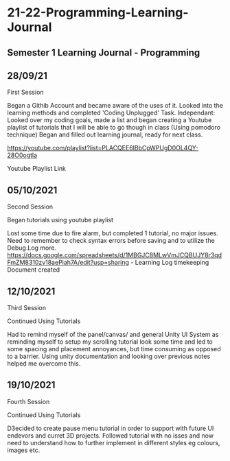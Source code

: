 # 21-22-Programming-Learning-Journal
## Semester 1 Learning Journal - Programming

## 28/09/21
First Session 

Began a Githib Account and became aware of the uses of it.
Looked into the learning methods and completed 'Coding Unplugged' Task.
Independant: Looked over my coding goals, made a list and began creating a Youtube playlist of tutorials that I will be able to go though in class (Using pomodoro technique)
Began and filled out learning journal, ready for next class. 


 https://youtube.com/playlist?list=PLACQEE6lBbCpWPUgD0OL4QY-28O0ogtla 
 
 Youtube Playlist Link 
 
 
## 05/10/2021
Second Session

Began tutorials using youtube playlist

Lost some time due to fire alarm, but completed 1 tutorial, no major issues. Need to remember to check syntax errors before saving and to utilize the Debug.Log more. 
https://docs.google.com/spreadsheets/d/1MBGJC8MLwVmJCQBUJY8r3qdFmZM8310zv18aePiah7A/edit?usp=sharing - Learning Log timekeeping Document created

## 12/10/2021
Third Session

Continued Using Tutorials

Had to remind myself of the panel/canvas/ and general Unity UI System as reminding myself to setup my scrolling tutorial look some time and led to some spacing and placement annoyances, but time consuming as opposed to a barrier. Using unity documentation and looking over previous notes helped me overcome this. 

## 19/10/2021
Fourth Session

Continued Using Tutorials

D3ecided to create pause menu tutorial in order to support with future UI endevors and curret 3D projects. Followed tutorial with no isses and now need to understand how to further implement in different styles eg colours, images etc.
